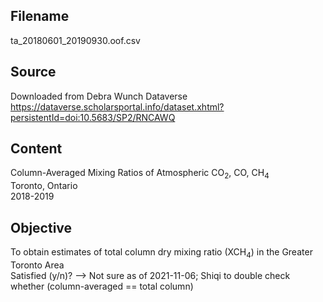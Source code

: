 Filename
--------
ta_20180601_20190930.oof.csv


Source
------
Downloaded from Debra Wunch Dataverse \
https://dataverse.scholarsportal.info/dataset.xhtml?persistentId=doi:10.5683/SP2/RNCAWQ


Content
-------
Column-Averaged Mixing Ratios of Atmospheric CO<sub>2</sub>, CO, CH<sub>4</sub> \
Toronto, Ontario \
2018-2019


Objective
---------
To obtain estimates of total column dry mixing ratio (XCH<sub>4</sub>) in the Greater Toronto Area \
Satisfied (y/n)? --> Not sure as of 2021-11-06; Shiqi to double check whether (column-averaged == total column)
